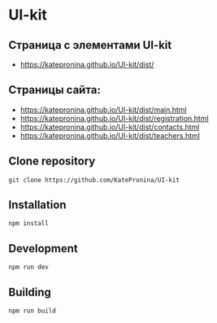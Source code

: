# UI-kit

## Страница с элементами UI-kit 
+ https://katepronina.github.io/UI-kit/dist/

## Страницы сайта:
+ https://katepronina.github.io/UI-kit/dist/main.html
+ https://katepronina.github.io/UI-kit/dist/registration.html
+ https://katepronina.github.io/UI-kit/dist/contacts.html
+ https://katepronina.github.io/UI-kit/dist/teachers.html

## Clone repository
`git clone https://github.com/KatePronina/UI-kit`

## Installation
`npm install`

## Development
`npm run dev`

## Building
`npm run build`
